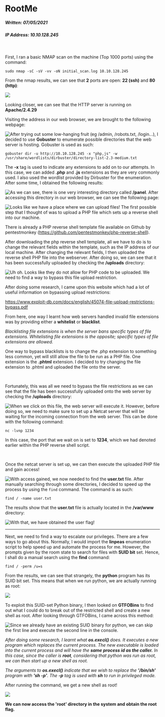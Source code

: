 # RootMe

##### Written: 07/05/2021

##### IP Address: 10.10.128.245

<br>

First, I ran a basic NMAP scan on the machine (Top 1000 ports) using the command:

```
sudo nmap -sC -sV -vv -oN initial_scan.log 10.10.128.245 
```

From the nmap results, we can see that **2** ports are open: **22 (ssh)** and **80 (http)**:

<img style="float: left;" src="screenshots/screenshot1.png">

<Br>

Looking closer, we can see that the HTTP server is running on **Apache/2.4.29**

Visiting the address in our web browser, we are brought to the following webpage:

<img style="float: left;" src="screenshots/screenshot2.png">

After trying out some low-hanging fruit (eg /admin, /robots.txt, /login...), I decided to use **Gobuster** to enumerate possible directories that the web server is hosting. Gobuster is used as such:

```
gobuster dir -u http://10.10.128.245 -x "php,js" -w /usr/share/wordlists/dirbuster/directory-list-2.3-medium.txt 
```

The **-x** tag is used to indicate any extensions to add on to our attempts. In this case, we can added **.php** and **.js** extensions as they are very commonly used. I also used the wordlist provided by Dirbuster for the enumeration. After some time, I obtained the following results:

<img style="float: left;" src="screenshots/screenshot3.png">

As we can see, there is one very interesting directory called **/panel**. After accessing this directory in our web browser, we can see the following page:

<img style="float: left;" src="screenshots/screenshot4.png">

Looks like we have a place where we can upload files! The first possible step that I thought of was to upload a PHP file which sets up a reverse shell into our machine. 

There is already a PHP reverse shell template file available on Github by pentestmonkey (https://github.com/pentestmonkey/php-reverse-shell). 

After downloading the php reverse shell template, all we have to do is to change the relevant fields within the template, such as the IP address of our local machine. After changing the relevant fields, I then uploaded the reverse shell PHP file into the webserver. After doing so, we can see that it has been successfully uploaded by checking the **/uploads** directory:

<img style="float: left;" src="screenshots/screenshot5.png">

Uh oh. Looks like they do not allow for PHP code to be uploaded. We need to find a way to bypass this file upload restriction.

After doing some research, I came upon this website which had a lot of useful information on bypassing upload restrictions:

https://www.exploit-db.com/docs/english/45074-file-upload-restrictions-bypass.pdf

From here, one way I learnt how web servers handled invalid file extensions was by providing either a **whitelist** or **blacklist**.

*Blacklisting file extensions is when the server bans specific types of file extensions. Whitelisting file extensions is the opposite; specific types of file extensions are allowed.*

One way to bypass blacklists is to change the .php extension to something less common, yet will still allow the file to be run as a PHP file. One extension is the **.phtml** extension. I decided to try changing the file extension to .phtml and uploaded the file onto the server.

<br>

Fortunately, this was all we need to bypass the file restrictions as we can see that the file has been successfully uploaded onto the web server by checking the **/uploads** directory:

<img style="float: left;" src="screenshots/screenshot6.png">

 When we click on this file, the web server will execute it. However, before doing so, we need to make sure to set up a Netcat server that will be waiting for the incoming connection from the web server. This can be done with the following command:

```
nc -lvnp 1234
```

In this case, the port that we wait on is set to **1234**, which we had denoted earlier within the PHP reverse shell script.

<br>

Once the netcat server is set up, we can then execute the uploaded PHP file and gain access!

<img style="float: left;" src="screenshots/screenshot7.png">

With access gained, we now needed to find the **user.txt** file. After manually searching through some directories, I decided to speed up the process by using the ```find``` command. The command is as such:

```
find / -name user.txt
```

The results show that the **user.txt** file is actually located in the **/var/www** directory:

<img style="float: left;" src="screenshots/screenshot8.png">

With that, we have obtained the user flag!

---

Next, we need to find a way to escalate our privileges. There are a few ways to go about this. Normally, I would import the **linpeas** enumeration script to help speed up and automate the process for me. However, the prompts given by the room state to search for files with **SUID bit** set. Hence, I shall do a manual search using the **find** command:

```
find / -perm /u=s
```

From the results, we can see that strangely, the **python** program has its SUID bit set. This means that when we run python, we are actually running as root:

<img style="float: left;" src="screenshots/screenshot9.png">

<br>

To exploit this SUID-set Python binary, I then looked on **GTFOBins** to find out what I could do to break out of the restricted shell and create a new shell as root. After looking through GTFOBins, I came across this method:

<img style="float: left;" src="screenshots/screenshot10.png">

Since we already have an existing SUID binary for python, we can skip the first line and execute the second line in the console.

*After doing some research, I learnt what **os.execl()** does. It executes a new program which replaces the current process. The new executable is loaded into the current process and will have the **same process id as the caller.** In this case, since the caller is **root**, considering that python was run as root, we can then start up a new shell as root.* 

*The arguments to **os.execl()** indicate that we wish to replace the **'/bin/sh'** program with **'sh -p'**. The **-p** tag is used with **sh** to run in privileged mode.*

After running the command, we get a new shell as root!

<img style="float: left;" src="screenshots/screenshot11.png">

<br>

**We can now access the 'root' directory in the system and obtain the root flag.**

